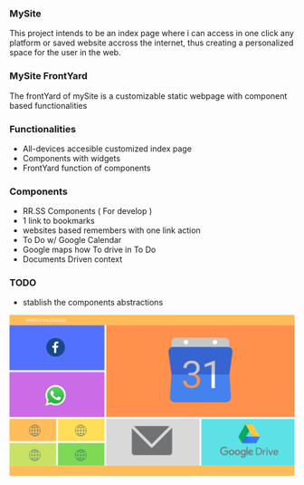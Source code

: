 ### MySite

This project intends to be an index page where i can access in one click any platform or saved website accross the internet, thus creating a personalized space for the user in the web.

### MySite FrontYard

The frontYard of mySite is a customizable static webpage with component based functionalities

### Functionalities
- All-devices accesible customized index page
- Components with widgets
- FrontYard function of components

### Components
- RR.SS Components ( For develop )
- 1 link to bookmarks
- websites based remembers with one link action
- To Do w/ Google Calendar
- Google maps how To drive in To Do
- Documents Driven context


### TODO
- stablish the components abstractions

![Appereance](Apariencia.png)
